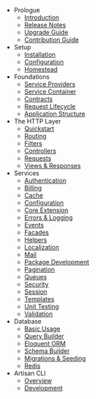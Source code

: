 - Prologue
    - [Introduction](/docs/master/introduction)
    - [Release Notes](/docs/master/releases)
    - [Upgrade Guide](/docs/master/upgrade)
    - [Contribution Guide](/docs/master/contributions)
- Setup
    - [Installation](/docs/master/installation)
    - [Configuration](/docs/master/configuration)
    - [Homestead](/docs/master/homestead)
- Foundations
    - [Service Providers](/docs/master/providers)
    - [Service Container](/docs/master/container)
    - [Contracts](/docs/master/contracts)
    - [Request Lifecycle](/docs/master/lifecycle)
    - [Application Structure](/docs/master/structure)
- The HTTP Layer
    - [Quickstart](/docs/master/quick)
    - [Routing](/docs/master/routing)
    - [Filters](/docs/master/filters)
    - [Controllers](/docs/master/controllers)
    - [Requests](/docs/master/requests)
    - [Views & Responses](/docs/master/responses)
- Services
    - [Authentication](/docs/master/security)
    - [Billing](/docs/master/billing)
    - [Cache](/docs/master/cache)
    - [Configuration](/docs/master/configuration)
    - [Core Extension](/docs/master/extending)
    - [Errors & Logging](/docs/master/errors)
    - [Events](/docs/master/events)
    - [Facades](/docs/master/facades)
    - [Helpers](/docs/master/helpers)
    - [Localization](/docs/master/localization)
    - [Mail](/docs/master/mail)
    - [Package Development](/docs/master/packages)
    - [Pagination](/docs/master/pagination)
    - [Queues](/docs/master/queues)
    - [Security](/docs/master/security)
    - [Session](/docs/master/session)
    - [Templates](/docs/master/templates)
    - [Unit Testing](/docs/master/testing)
    - [Validation](/docs/master/validation)
- Database
    - [Basic Usage](/docs/master/database)
    - [Query Builder](/docs/master/queries)
    - [Eloquent ORM](/docs/master/eloquent)
    - [Schema Builder](/docs/master/schema)
    - [Migrations & Seeding](/docs/master/migrations)
    - [Redis](/docs/master/redis)
- Artisan CLI
    - [Overview](/docs/master/artisan)
    - [Development](/docs/master/commands)